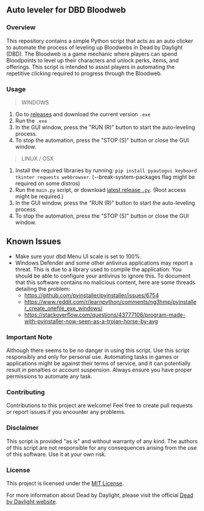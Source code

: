 ## Auto leveler for DBD Bloodweb

### Overview

This repository contains a simple Python script that acts as an auto clicker to automate the process of leveling up Bloodwebs in Dead by Daylight (DBD). The Bloodweb is a game mechanic where players can spend Bloodpoints to level up their characters and unlock perks, items, and offerings. This script is intended to assist players in automating the repetitive clicking required to progress through the Bloodweb.

### Usage
> WINDOWS
1. Go to [releases](https://github.com/wuku0/bloodweb/releases) and download the current version `.exe`
2. Run the `.exe`
3. In the GUI window, press the "RUN (R)" button to start the auto-leveling process.
5. To stop the automation, press the "STOP (S)" button or close the GUI window.


> LINUX / OSX
1. Install the required libraries by running: `pip install pyautogui keyboard tkinter requests webbrowser`. (--break-system-packages flag might be required on some distros)
2. Run the `main.py` script, or download [latest release `.py`](https://github.com/wuku0/bloodweb/releases). (Root access might be required.)
3. In the GUI window, press the "RUN (R)" button to start the auto-leveling process.
5. To stop the automation, press the "STOP (S)" button or close the GUI window.

## Known Issues
- Make sure your dbd Menu UI scale is set to 100%.
- Windows Defender and some other antivirus applications may report a threat. This is due to a library used to
  compile the application. You should be able to configure your antivirus to ignore this.
  To document that this software contains no malicious content, here are some threads detailing the problem:
     - https://github.com/pyinstaller/pyinstaller/issues/6754
     - https://www.reddit.com/r/learnpython/comments/ng3hmp/pyinstaller_create_onefile_exe_windows/
     - https://stackoverflow.com/questions/43777106/program-made-with-pyinstaller-now-seen-as-a-trojan-horse-by-avg

### Important Note

Although there seems to be no danger in using this script. Use this script responsibly and only for personal use. Automating tasks in games or applications might be against their terms of service, and it can potentially result in penalties or account suspension. Always ensure you have proper permissions to automate any task.

### Contributing

Contributions to this project are welcome! Feel free to create pull requests or report issues if you encounter any problems.

### Disclaimer

This script is provided "as is" and without warranty of any kind. The authors of this script are not responsible for any consequences arising from the use of this software. Use it at your own risk.

### License

This project is licensed under the [MIT License](LICENSE).

For more information about Dead by Daylight, please visit the official [Dead by Daylight website](https://deadbydaylight.com/).
